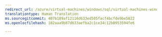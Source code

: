 ```yaml
---
redirect_url: /azure/virtual-machines/windows/sql/virtual-machines-windows-portal-sql-alwayson-int-listener
translationtype: Human Translation
ms.sourcegitcommit: 407b189af12116d633ed505facf4bcfde9be5822
ms.openlocfilehash: 102aaa9b87d633aefba2c1ce34c12b0953594fe6

---
```




<!--HONumber=Jan17_HO2-->


